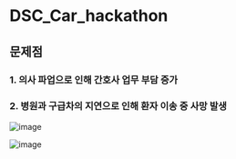 # DSC_Car_hackathon

## 문제점 

### 1. 의사 파업으로 인해 간호사 업무 부담 증가

### 2. 병원과 구급차의 지연으로 인해 환자 이송 중 사망 발생



![image](https://github.com/user-attachments/assets/5adb2be4-637a-4297-b606-37af93cd151f)



![image](https://github.com/user-attachments/assets/c2da3f2f-7cf9-4629-a905-6cbba525f953)



